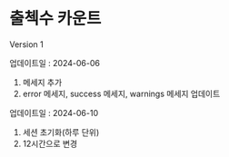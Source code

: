 # 출첵수 카운트
Version 1

업데이트일 : 2024-06-06
1. 메세지 추가
2. error 메세지, success 메세지, warnings 메세지 업데이트

업데이트일 : 2024-06-10
1. 세션 초기화(하루 단위)
2. 12시간으로 변경
